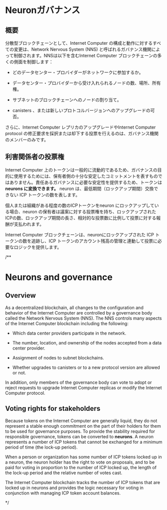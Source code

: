 # Neuronガバナンス

## 概要

分散型ブロックチェーンとして、Internet Computer の構成と動作に対するすべての変更は、Network Nervous System (NNS) と呼ばれるガバナンス機関によって制御されます。NNSは以下を含むInternet Computer ブロックチェーンの多くの側面を制御します：

- どのデータセンター・プロバイダーがネットワークに参加するか。

- データセンター・プロバイダーから受け入れられるノードの数、場所、所有権。

- サブネットのブロックチェーンへのノードの割り当て。

- canisters 、または新しいプロトコルバージョンへのアップグレードの可否。

さらに、Internet Computer レプリカのアップグレードやInternet Computer protocol の修正要求を採択または却下する投票を行えるのは、ガバナンス機関のメンバーのみです。

## 利害関係者の投票権

Internet Computer 上のトークンは一般的に流動的であるため、ガバナンスの目的に使用するためには、保有者側の十分な安定したコミットメントを表すものではありません。責任あるガバナンスに必要な安定性を提供するため、トークンは**neurons に変換できます。** neuron は、最低期間（ロックアップ期間）交換できない ICP トークンの数を表します。

個人または組織がある程度の数のICPトークンをneuron にロックアップしている場合、neuron の保有者は議案に対する投票権を持ち、ロックアップされたICPの数、ロックアップ期間の長さ、相対的な投票数に比例して投票に対する報酬が支払われます。

Internet Computer ブロックチェーンは、neuronにロックアップされた ICP トークンの数を追跡し、ICP トークンのアカウント残高の管理と連動して投票に必要なロジックを提供します。

/**
# Neurons and governance

## Overview 
As a decentralized blockchain, all changes to the configuration and behavior of the Internet Computer are controlled by a governance body called the Network Nervous System (NNS). The NNS controls many aspects of the Internet Computer blockchain including the following:

-   Which data center providers participate in the network.

-   The number, location, and ownership of the nodes accepted from a data center provider.

-   Assignment of nodes to subnet blockchains.

-   Whether upgrades to canisters or to a new protocol version are allowed or not.

In addition, only members of the governance body can vote to adopt or reject requests to upgrade Internet Computer replicas or modify the Internet Computer protocol.

## Voting rights for stakeholders

Because tokens on the Internet Computer are generally liquid, they do not represent a stable enough commitment on the part of their holders for them to be used for governance purposes. To provide the stability required for responsible governance, tokens can be converted to **neurons**. A neuron represents a number of ICP tokens that cannot be exchanged for a minimum period of time (the lock-up period).

When a person or organization has some number of ICP tokens locked up in a neuron, the neuron holder has the right to vote on proposals, and to be paid for voting in proportion to the number of ICP locked up, the length of the lock-up period and the relative number of votes cast.

The Internet Computer blockchain tracks the number of ICP tokens that are locked up in neurons and provides the logic necessary for voting in conjunction with managing ICP token account balances.

*/